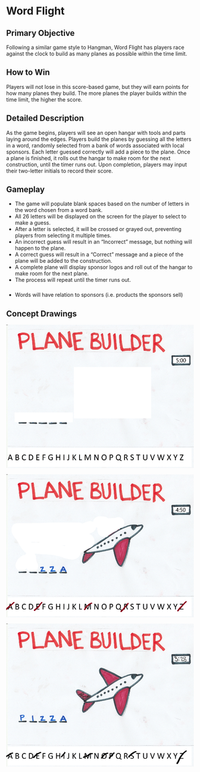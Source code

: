 # Word Flight

## Primary Objective
Following a similar game style to Hangman, Word Flight has players race against the clock to build as many planes as possible within the time limit.

## How to Win
Players will not lose in this score-based game, but they will earn points for how many planes they build. The more planes the player builds within the time limit, the higher the score.

## Detailed Description
As the game begins, players will see an open hangar with tools and parts laying around the edges. Players build the planes by guessing all the letters in a word, randomly selected from a bank of words associated with local sponsors. Each letter guessed correctly will add a piece to the plane. Once a plane is finished, it rolls out the hangar to make room for the next construction, until the timer runs out. Upon completion, players may input their two-letter initials to record their score.

## Gameplay
* The game will populate blank spaces based on the number of letters in the word chosen from a word bank.
*	All 26 letters will be displayed on the screen for the player to select to make a guess.
  * After a letter is selected, it will be crossed or grayed out, preventing players from selecting it multiple times.
*	An incorrect guess will result in an “Incorrect” message, but nothing will happen to the plane.
*	A correct guess will result in a “Correct” message and a piece of the plane will be added to the construction.
*	A complete plane will display sponsor logos and roll out of the hangar to make room for the next plane.
*	The process will repeat until the timer runs out.

###
* Words will have relation to sponsors (i.e. products the sponsors sell)

## Concept Drawings
![Word Flight Start](/docs/images/WordFlight01.png)

![Word Flight In Progress](/docs/images/WordFlight02.png)

![Word Flight Complete](/docs/images/WordFlight03.png)
